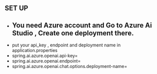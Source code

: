 ## SET UP
- <h2>You need Azure account and Go to Azure Ai Studio , Create one deployment there.</h2>
 - put your api_key , endpoint and deployment name in application.properties
 - spring.ai.azure.openai.api-key=<here>
 - spring.ai.azure.openai.endpoint=<here>
 - spring.ai.azure.openai.chat.options.deployment-name=<here>
